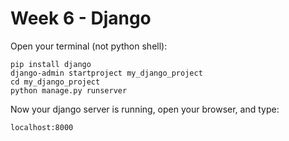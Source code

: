Week 6 - Django
===============

Open your terminal (not python shell):

```
pip install django
django-admin startproject my_django_project
cd my_django_project
python manage.py runserver
```
Now your django server is running, open your browser, and type:

    localhost:8000
